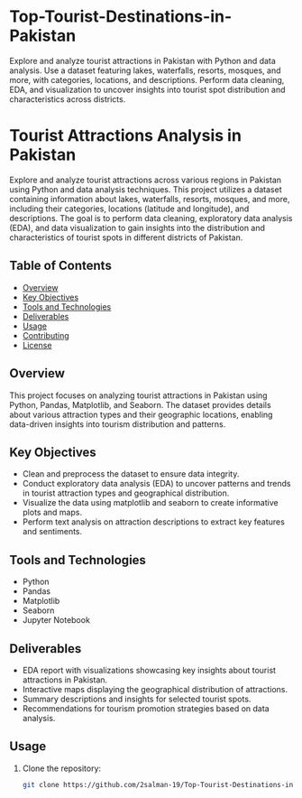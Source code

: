# Top-Tourist-Destinations-in-Pakistan
Explore and analyze tourist attractions in Pakistan with Python and data analysis. Use a dataset featuring lakes, waterfalls, resorts, mosques, and more, with categories, locations, and descriptions. Perform data cleaning, EDA, and visualization to uncover insights into tourist spot distribution and characteristics across districts.
# Tourist Attractions Analysis in Pakistan

Explore and analyze tourist attractions across various regions in Pakistan using Python and data analysis techniques. This project utilizes a dataset containing information about lakes, waterfalls, resorts, mosques, and more, including their categories, locations (latitude and longitude), and descriptions. The goal is to perform data cleaning, exploratory data analysis (EDA), and data visualization to gain insights into the distribution and characteristics of tourist spots in different districts of Pakistan.

## Table of Contents

- [Overview](#overview)
- [Key Objectives](#key-objectives)
- [Tools and Technologies](#tools-and-technologies)
- [Deliverables](#deliverables)
- [Usage](#usage)
- [Contributing](#contributing)
- [License](#license)

## Overview

This project focuses on analyzing tourist attractions in Pakistan using Python, Pandas, Matplotlib, and Seaborn. The dataset provides details about various attraction types and their geographic locations, enabling data-driven insights into tourism distribution and patterns.

## Key Objectives

- Clean and preprocess the dataset to ensure data integrity.
- Conduct exploratory data analysis (EDA) to uncover patterns and trends in tourist attraction types and geographical distribution.
- Visualize the data using matplotlib and seaborn to create informative plots and maps.
- Perform text analysis on attraction descriptions to extract key features and sentiments.

## Tools and Technologies

- Python
- Pandas
- Matplotlib
- Seaborn
- Jupyter Notebook

## Deliverables

- EDA report with visualizations showcasing key insights about tourist attractions in Pakistan.
- Interactive maps displaying the geographical distribution of attractions.
- Summary descriptions and insights for selected tourist spots.
- Recommendations for tourism promotion strategies based on data analysis.

## Usage

1. Clone the repository:

   ```bash
   git clone https://github.com/2salman-19/Top-Tourist-Destinations-in-Pakistan.git
